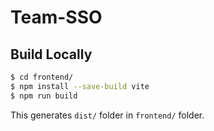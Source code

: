 # Team-SSO

## Build Locally

```bash
$ cd frontend/
$ npm install --save-build vite
$ npm run build
```

This generates `dist/` folder in `frontend/` folder.
